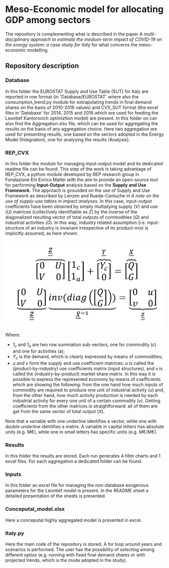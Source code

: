 # Meso-Economic model for allocating GDP among sectors
The repository is complementing what is described in the paper _A multi-disciplinary approach to estimate the medium-term impact of COVID-19 on the energy system: a case study for Italy_ for what concerns the meso-economic modelling.
## Repository description
### Database
In this folder the EUROSTAT Supply and Use Table (SUT) for Italy are reported in row format (in 'Database/EUROSTAT' where also the consumption_trend.py module for extrapolating trends in final demand shares on the basis of 2010-2016 values) and CVX_SUT format (the excel files in 'Database' for 2014, 2015 and 2016 which are used for feeding the Leontief Kantorovich optimiztion model) are present. In this folder on can also find the Aggregation.xlsx file, which can be used for aggregating the results on the basis of any aggregation choice. Here two aggregation are used for presenting results, one based on the sectors adopted in the Energy Model (Integration), one for analysing the results (Analysis).
### REP_CVX 
In this folder the module for managing input-output model and its dedicated readme file can be found. This step of the work is taking advantage of REP_CVX, a python module developed by REP research group in Fondazione Eni Enrico Mattei with the aim to provide an open-source tool for performing **Input-Output** analysis based on the **Supply and Use Framework**. The approach is grounded on the use of Supply and Use Framework as described by Lenzen and Rueda-Cantuche in _A note on the use of supply-use tables in impact analyses_.
In this case, input-output coefficients have been obtained by simply multiplying supply (_V_) and use (_U_) matrices (collectively identifiable as _Z_) by the inverse of the diagonalized resulting vector of total outputs of commodities (_Q_) and industrial activities (_G_). In this way, industry related assumption (i.e. input-structure of an industry is invariant irrespective of its product-mix) is implicitly assumed, as here shown:

![](eq.png)

Where:
*	_1<sub>c</sub>_ and _1<sub>a</sub>_ are two row summation sub-vectors, one for commodity (c) and one for activities (a); 
*	_Y<sub>c</sub>_ is the demand, which is clearly expressed by means of commodities; 
*	_u_ and _v_ form the supply and use coefficient matrices: u is called the (product-by-industry) use coefficients matrix (input structures), and v is called the (industry-by-product) market share matrix. 
In this way it is possible to express the represented economy by means of coefficients which are showing the following: from the one hand how much inputs of commodity are required to produce one unit of industrial activity (_u_) and, from the other hand, how much activity production is needed by each industrial activity for every one unit of a certain commodity (_v_). Getting coefficients from the other matrices is straightforward: all of them are get from the same vector of total output (_X_).

Note that a variable with one underline identifies a vector, while one with double underline identifies a matrix. A variable in capital letters has absolute units (e.g. M€), while one in small letters has specific units (e.g. M€/M€).

### Results
In this folder the results are stored. Each run generates 4 htlm charts and 1 excel files. For each aggregation a dedicated folder can be found.
### Inputs
In this folder an excel file for managing the non-database exogenous parameters for the Leontief model is present. In the README sheet a detailed presentation of the sheets is presented.
### Conceputal_model.xlsx
Here a conceputal highly aggregated model is presented in excel.
### Italy.py
Here the main code of the repository is stored. A for loop around years and scenarios is performed. The user has the possibility of selecting among different optios (e.g. running with fixed final demand shares or with projected trends, which is the mode adopted in the study).
